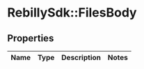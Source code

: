 # RebillySdk::FilesBody

## Properties
Name | Type | Description | Notes
------------ | ------------- | ------------- | -------------

